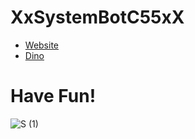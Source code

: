 # XxSystemBotC55xX
- [Website](https://systembot-c55.github.io/)
- [Dino](https://systembot-c55.github.io/GamesData/game1.html)
# Have Fun!

![S (1)](https://github.com/games-systembotc55/games-systembotc55/assets/160527673/9e427d95-9efd-40dc-9909-7b05b7fc3f98)
